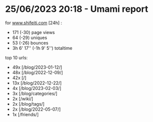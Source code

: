 # 25/06/2023 20:18 - Umami report
for www.shifeiti.com [24h] :

 - 171 (-30) page views
 - 64 (-29) uniques
 - 53 (-26) bounces
 - 3h 6' 17'' (-1h 9' 5'') totaltime


top 10 urls:
 - 49x [/blog/2023-01-12/]
 - 48x [/blog/2022-12-09/]
 - 42x [/]
 - 13x [/blog/2022-12-22/]
 - 4x [/blog/2023-02-03/]
 - 3x [/blog/categories/]
 - 2x [/wiki/]
 - 2x [/blog/tags/]
 - 2x [/blog/2022-05-07/]
 - 1x [/friends/]


